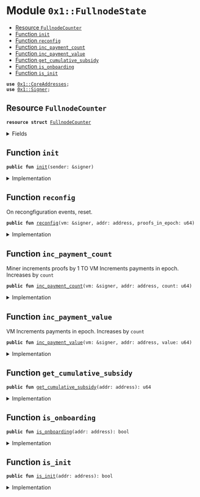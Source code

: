 
<a name="0x1_FullnodeState"></a>

# Module `0x1::FullnodeState`



-  [Resource `FullnodeCounter`](#0x1_FullnodeState_FullnodeCounter)
-  [Function `init`](#0x1_FullnodeState_init)
-  [Function `reconfig`](#0x1_FullnodeState_reconfig)
-  [Function `inc_payment_count`](#0x1_FullnodeState_inc_payment_count)
-  [Function `inc_payment_value`](#0x1_FullnodeState_inc_payment_value)
-  [Function `get_cumulative_subsidy`](#0x1_FullnodeState_get_cumulative_subsidy)
-  [Function `is_onboarding`](#0x1_FullnodeState_is_onboarding)
-  [Function `is_init`](#0x1_FullnodeState_is_init)


<pre><code><b>use</b> <a href="CoreAddresses.md#0x1_CoreAddresses">0x1::CoreAddresses</a>;
<b>use</b> <a href="Signer.md#0x1_Signer">0x1::Signer</a>;
</code></pre>



<a name="0x1_FullnodeState_FullnodeCounter"></a>

## Resource `FullnodeCounter`



<pre><code><b>resource</b> <b>struct</b> <a href="FullnodeState.md#0x1_FullnodeState_FullnodeCounter">FullnodeCounter</a>
</code></pre>



<details>
<summary>Fields</summary>


<dl>
<dt>
<code>proofs_submitted_in_epoch: u64</code>
</dt>
<dd>

</dd>
<dt>
<code>proofs_paid_in_epoch: u64</code>
</dt>
<dd>

</dd>
<dt>
<code>subsidy_in_epoch: u64</code>
</dt>
<dd>

</dd>
<dt>
<code>cumulative_proofs_submitted: u64</code>
</dt>
<dd>

</dd>
<dt>
<code>cumulative_proofs_paid: u64</code>
</dt>
<dd>

</dd>
<dt>
<code>cumulative_subsidy: u64</code>
</dt>
<dd>

</dd>
</dl>


</details>

<a name="0x1_FullnodeState_init"></a>

## Function `init`



<pre><code><b>public</b> <b>fun</b> <a href="FullnodeState.md#0x1_FullnodeState_init">init</a>(sender: &signer)
</code></pre>



<details>
<summary>Implementation</summary>


<pre><code><b>public</b> <b>fun</b> <a href="FullnodeState.md#0x1_FullnodeState_init">init</a>(sender: &signer) {
    <b>assert</b>(!<b>exists</b>&lt;<a href="FullnodeState.md#0x1_FullnodeState_FullnodeCounter">FullnodeCounter</a>&gt;(<a href="Signer.md#0x1_Signer_address_of">Signer::address_of</a>(sender)), 130112011021);
    move_to&lt;<a href="FullnodeState.md#0x1_FullnodeState_FullnodeCounter">FullnodeCounter</a>&gt;(
    sender,
    <a href="FullnodeState.md#0x1_FullnodeState_FullnodeCounter">FullnodeCounter</a> {
        proofs_submitted_in_epoch: 0,
        proofs_paid_in_epoch: 0, // count
        subsidy_in_epoch: 0, // value
        cumulative_proofs_submitted: 0,
        cumulative_proofs_paid: 0,
        cumulative_subsidy: 0,
      }
    );
}
</code></pre>



</details>

<a name="0x1_FullnodeState_reconfig"></a>

## Function `reconfig`

On recongfiguration events, reset.


<pre><code><b>public</b> <b>fun</b> <a href="FullnodeState.md#0x1_FullnodeState_reconfig">reconfig</a>(vm: &signer, addr: address, proofs_in_epoch: u64)
</code></pre>



<details>
<summary>Implementation</summary>


<pre><code><b>public</b> <b>fun</b> <a href="FullnodeState.md#0x1_FullnodeState_reconfig">reconfig</a>(vm: &signer, addr: address, proofs_in_epoch: u64) <b>acquires</b> <a href="FullnodeState.md#0x1_FullnodeState_FullnodeCounter">FullnodeCounter</a> {
    <b>let</b> sender = <a href="Signer.md#0x1_Signer_address_of">Signer::address_of</a>(vm);
    <b>assert</b>(sender == <a href="CoreAddresses.md#0x1_CoreAddresses_LIBRA_ROOT_ADDRESS">CoreAddresses::LIBRA_ROOT_ADDRESS</a>(), 190201014010);
    <b>let</b> state = borrow_global_mut&lt;<a href="FullnodeState.md#0x1_FullnodeState_FullnodeCounter">FullnodeCounter</a>&gt;(addr);
    state.cumulative_proofs_submitted = state.cumulative_proofs_submitted + proofs_in_epoch;
    state.cumulative_proofs_paid = state.cumulative_proofs_paid + state.proofs_paid_in_epoch;
    state.cumulative_subsidy = state.cumulative_subsidy + state.subsidy_in_epoch;
    // reset
    state.proofs_submitted_in_epoch= proofs_in_epoch;
    state.proofs_paid_in_epoch = 0;
    state.subsidy_in_epoch = 0;
}
</code></pre>



</details>

<a name="0x1_FullnodeState_inc_payment_count"></a>

## Function `inc_payment_count`

Miner increments proofs by 1
TO
VM Increments payments in epoch. Increases by <code>count</code>


<pre><code><b>public</b> <b>fun</b> <a href="FullnodeState.md#0x1_FullnodeState_inc_payment_count">inc_payment_count</a>(vm: &signer, addr: address, count: u64)
</code></pre>



<details>
<summary>Implementation</summary>


<pre><code><b>public</b> <b>fun</b> <a href="FullnodeState.md#0x1_FullnodeState_inc_payment_count">inc_payment_count</a>(vm: &signer, addr: address, count: u64) <b>acquires</b> <a href="FullnodeState.md#0x1_FullnodeState_FullnodeCounter">FullnodeCounter</a> {
  <b>assert</b>(<a href="Signer.md#0x1_Signer_address_of">Signer::address_of</a>(vm) == <a href="CoreAddresses.md#0x1_CoreAddresses_LIBRA_ROOT_ADDRESS">CoreAddresses::LIBRA_ROOT_ADDRESS</a>(), 190201014010);
  <b>let</b> state = borrow_global_mut&lt;<a href="FullnodeState.md#0x1_FullnodeState_FullnodeCounter">FullnodeCounter</a>&gt;(addr);
  state.proofs_paid_in_epoch = state.proofs_paid_in_epoch + count;
}
</code></pre>



</details>

<a name="0x1_FullnodeState_inc_payment_value"></a>

## Function `inc_payment_value`

VM Increments payments in epoch. Increases by <code>count</code>


<pre><code><b>public</b> <b>fun</b> <a href="FullnodeState.md#0x1_FullnodeState_inc_payment_value">inc_payment_value</a>(vm: &signer, addr: address, value: u64)
</code></pre>



<details>
<summary>Implementation</summary>


<pre><code><b>public</b> <b>fun</b> <a href="FullnodeState.md#0x1_FullnodeState_inc_payment_value">inc_payment_value</a>(vm: &signer, addr: address, value: u64) <b>acquires</b> <a href="FullnodeState.md#0x1_FullnodeState_FullnodeCounter">FullnodeCounter</a> {
  <b>assert</b>(<a href="Signer.md#0x1_Signer_address_of">Signer::address_of</a>(vm) == <a href="CoreAddresses.md#0x1_CoreAddresses_LIBRA_ROOT_ADDRESS">CoreAddresses::LIBRA_ROOT_ADDRESS</a>(), 190201014010);
  <b>let</b> state = borrow_global_mut&lt;<a href="FullnodeState.md#0x1_FullnodeState_FullnodeCounter">FullnodeCounter</a>&gt;(addr);
  state.subsidy_in_epoch = state.subsidy_in_epoch + value;
}
</code></pre>



</details>

<a name="0x1_FullnodeState_get_cumulative_subsidy"></a>

## Function `get_cumulative_subsidy`



<pre><code><b>public</b> <b>fun</b> <a href="FullnodeState.md#0x1_FullnodeState_get_cumulative_subsidy">get_cumulative_subsidy</a>(addr: address): u64
</code></pre>



<details>
<summary>Implementation</summary>


<pre><code><b>public</b> <b>fun</b> <a href="FullnodeState.md#0x1_FullnodeState_get_cumulative_subsidy">get_cumulative_subsidy</a>(addr: address): u64 <b>acquires</b> <a href="FullnodeState.md#0x1_FullnodeState_FullnodeCounter">FullnodeCounter</a>{
  <b>let</b> state = borrow_global&lt;<a href="FullnodeState.md#0x1_FullnodeState_FullnodeCounter">FullnodeCounter</a>&gt;(addr);
  state.cumulative_subsidy
}
</code></pre>



</details>

<a name="0x1_FullnodeState_is_onboarding"></a>

## Function `is_onboarding`



<pre><code><b>public</b> <b>fun</b> <a href="FullnodeState.md#0x1_FullnodeState_is_onboarding">is_onboarding</a>(addr: address): bool
</code></pre>



<details>
<summary>Implementation</summary>


<pre><code><b>public</b> <b>fun</b> <a href="FullnodeState.md#0x1_FullnodeState_is_onboarding">is_onboarding</a>(addr: address): bool <b>acquires</b> <a href="FullnodeState.md#0x1_FullnodeState_FullnodeCounter">FullnodeCounter</a>{
  <b>let</b> state = borrow_global&lt;<a href="FullnodeState.md#0x1_FullnodeState_FullnodeCounter">FullnodeCounter</a>&gt;(addr);
  state.cumulative_subsidy == 0
}
</code></pre>



</details>

<a name="0x1_FullnodeState_is_init"></a>

## Function `is_init`



<pre><code><b>public</b> <b>fun</b> <a href="FullnodeState.md#0x1_FullnodeState_is_init">is_init</a>(addr: address): bool
</code></pre>



<details>
<summary>Implementation</summary>


<pre><code><b>public</b> <b>fun</b> <a href="FullnodeState.md#0x1_FullnodeState_is_init">is_init</a>(addr: address): bool {
  <b>exists</b>&lt;<a href="FullnodeState.md#0x1_FullnodeState_FullnodeCounter">FullnodeCounter</a>&gt;(addr)
}
</code></pre>



</details>


[//]: # ("File containing references which can be used from documentation")
[ACCESS_CONTROL]: https://github.com/libra/lip/blob/master/lips/lip-2.md
[ROLE]: https://github.com/libra/lip/blob/master/lips/lip-2.md#roles
[PERMISSION]: https://github.com/libra/lip/blob/master/lips/lip-2.md#permissions
